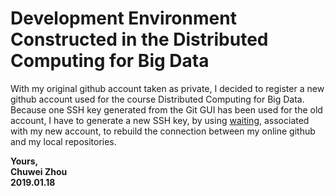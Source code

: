 # Development Environment Constructed in the Distributed Computing for Big Data                                                                                             
With my original github account taken as private, I decided to register a new github account used for the course Distributed Computing for Big Data. Because one SSH key generated from the Git GUI has been used for the old account, I have to generate a new SSH key, by using [waiting](https://help.github.com/articles/connecting-to-github-with-ssh/), associated with my new account, to rebuild the connection between my online github and my local repositories.                                             
                  
                  
                    
                    

                      
**Yours,**                
**Chuwei Zhou**                    
**2019.01.18**                                 
